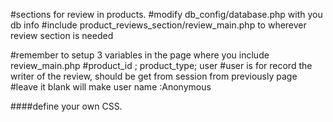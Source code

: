 #sections for review in products.
#modify db_config/database.php with you db info
#include product_reviews_section/review_main.php to wherever review section is needed

#remember to setup 3 variables in the page where you include review_main.php
#product_id ; product_type; user
#user is for record the writer of the review, should be get from session from previously page
#leave it blank will make user name :Anonymous


####define your own CSS.
